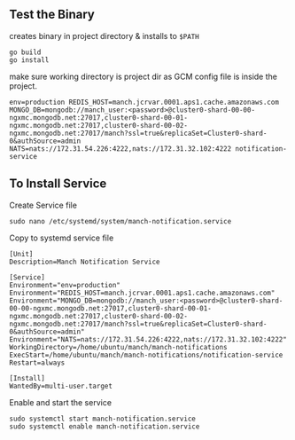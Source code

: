 Test the Binary
------------------

creates binary in project directory & installs to `$PATH`
```shell
go build 
go install 
```
make sure working directory is project dir as GCM config file is inside the project.

``` shell
env=production REDIS_HOST=manch.jcrvar.0001.aps1.cache.amazonaws.com MONGO_DB=mongodb://manch_user:<password>@cluster0-shard-00-00-ngxmc.mongodb.net:27017,cluster0-shard-00-01-ngxmc.mongodb.net:27017,cluster0-shard-00-02-ngxmc.mongodb.net:27017/manch?ssl=true&replicaSet=Cluster0-shard-0&authSource=admin NATS=nats://172.31.54.226:4222,nats://172.31.32.102:4222 notification-service
```    

To Install Service
----------------
Create Service file
``` shell
sudo nano /etc/systemd/system/manch-notification.service
```

Copy to systemd service file

```text
[Unit]
Description=Manch Notification Service

[Service]
Environment="env=production"
Environment="REDIS_HOST=manch.jcrvar.0001.aps1.cache.amazonaws.com"
Environment="MONGO_DB=mongodb://manch_user:<password>@cluster0-shard-00-00-ngxmc.mongodb.net:27017,cluster0-shard-00-01-ngxmc.mongodb.net:27017,cluster0-shard-00-02-ngxmc.mongodb.net:27017/manch?ssl=true&replicaSet=Cluster0-shard-0&authSource=admin"
Environment="NATS=nats://172.31.54.226:4222,nats://172.31.32.102:4222"
WorkingDirectory=/home/ubuntu/manch/manch-notifications
ExecStart=/home/ubuntu/manch/manch-notifications/notification-service
Restart=always

[Install]
WantedBy=multi-user.target
```
Enable and start the service

``` shell
sudo systemctl start manch-notification.service 
sudo systemctl enable manch-notification.service 
```
